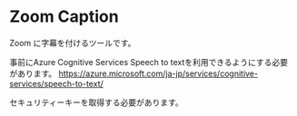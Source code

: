 # Zoom Caption
Zoom に字幕を付けるツールです。

事前にAzure Cognitive Services Speech to textを利用できるようにする必要があります。
https://azure.microsoft.com/ja-jp/services/cognitive-services/speech-to-text/

セキュリティーキーを取得する必要があります。

